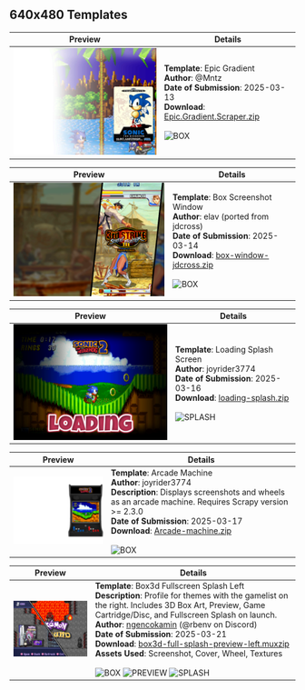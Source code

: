 ## 640x480 Templates

| **Preview** | **Details** |
|-------------|-------------|
| <img src="previews/Epic.Gradient.png" width="320"> | **Template**: Epic Gradient <br> **Author**: @Mntz <br> **Date of Submission**: 2025-03-13 <br> **Download**: [Epic.Gradient.Scraper.zip](files/Epic.Gradient.Scraper.zip) <br><br> ![BOX](https://img.shields.io/static/v1?label=&message=BOX&color=%23EDD113&style=for-the-badge) <br> |

| **Preview** | **Details** |
|-------------|-------------|
| <img src="previews/box-window.png" width="320"> | **Template**: Box Screenshot Window <br> **Author**: elav (ported from jdcross) <br> **Date of Submission**: 2025-03-14 <br> **Download**: [box-window-jdcross.zip](files/box-window-jdcross.zip) <br><br> ![BOX](https://img.shields.io/static/v1?label=&message=BOX&color=%23EDD113&style=for-the-badge) <br> |

| **Preview** | **Details** |
|-------------|------------|
| <img src="previews/loading-splash.png" width="320"> | **Template**: Loading Splash Screen <br> **Author**: joyrider3774 <br> **Date of Submission**: 2025-03-16 <br> **Download**: [loading-splash.zip](files/loading-splash.zip) <br><br> ![SPLASH](https://img.shields.io/static/v1?label=&message=SPLASH&color=%23EDD113&style=for-the-badge) <br> |

| **Preview** | **Details** |
|-------------|------------|
| <img src="previews/Arcade-machine.png" width="320"> | **Template**: Arcade Machine <br> **Author**: joyrider3774 <br> **Description**: Displays screenshots and wheels as an arcade machine. Requires Scrapy version >= 2.3.0 <br> **Date of Submission**: 2025-03-17 <br> **Download**: [Arcade-machine.zip](files/Arcade-machine.zip) <br><br> ![BOX](https://img.shields.io/static/v1?label=&message=BOX&color=%23EDD113&style=for-the-badge) <br> |


| **Preview** | **Details** |
|-------------|-------------|
| <img src="previews/box3d-full-splash-preview-left.png" width="320"> | **Template**: Box3d Fullscreen Splash Left <br> **Description**: Profile for themes with the gamelist on the right. Includes 3D Box Art, Preview, Game Cartridge/Disc, and Fullscreen Splash on launch.<br> **Author**: [ngencokamin](https://github.com/ngencokamin) (@rbenv on Discord) <br> **Date of Submission**: 2025-03-21 <br> **Download**: [box3d-full-splash-preview-left.muxzip](files/box3d-full-splash-preview-left.muxzip) <br> **Assets Used**: Screenshot, Cover, Wheel, Textures <br><br>  ![BOX](https://img.shields.io/static/v1?label=&message=BOX&color=%23EDD113&style=for-the-badge) ![PREVIEW](https://img.shields.io/static/v1?label=&message=PREVIEW&color=%23EDD113&style=for-the-badge) ![SPLASH](https://img.shields.io/static/v1?label=&message=SPLASH&color=%23EDD113&style=for-the-badge) <br>   |